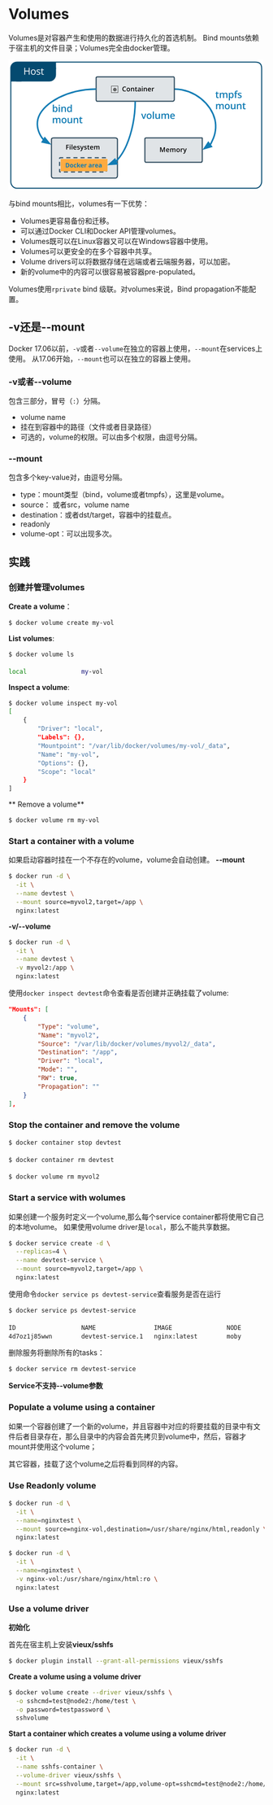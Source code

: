 # Volumes
Volumes是对容器产生和使用的数据进行持久化的首选机制。
Bind mounts依赖于宿主机的文件目录；Volumes完全由docker管理。

![](pics/tom-volume.png)

与bind mounts相比，volumes有一下优势：
* Volumes更容易备份和迁移。
* 可以通过Docker CLI和Docker API管理volumes。
* Volumes既可以在Linux容器又可以在Windows容器中使用。
* Volumes可以更安全的在多个容器中共享。
* Volume drivers可以将数据存储在远端或者云端服务器，可以加密。
* 新的volume中的内容可以很容易被容器pre-populated。

Volumes使用`rprivate` bind 级联。对volumes来说，Bind propagation不能配置。

## -v还是--mount
Docker 17.06以前，`-v`或者`--volume`在独立的容器上使用，`--mount`在services上使用。
从17.06开始，`--mount`也可以在独立的容器上使用。

### -v或者--volume
包含三部分，冒号（`:`）分隔。
* volume name
* 挂在到容器中的路径（文件或者目录路径）
* 可选的，volume的权限。可以由多个权限，由逗号分隔。

### --mount
包含多个key-value对，由逗号分隔。
* type：mount类型（bind，volume或者tmpfs），这里是volume。
* source： 或者src，volume name
* destination：或者dst/target，容器中的挂载点。
* readonly
* volume-opt：可以出现多次。

## 实践
### 创建并管理volumes

**Create a volume**：
```sh
$ docker volume create my-vol
```

**List volumes**:
```sh
$ docker volume ls

local               my-vol
```

**Inspect a volume**:
```sh
$ docker volume inspect my-vol
[
    {
        "Driver": "local",
        "Labels": {},
        "Mountpoint": "/var/lib/docker/volumes/my-vol/_data",
        "Name": "my-vol",
        "Options": {},
        "Scope": "local"
    }
]
```

** Remove a volume**
```sh
$ docker volume rm my-vol
```

### Start a container with a volume
如果启动容器时挂在一个不存在的volume，volume会自动创建。
**--mount**
```sh
$ docker run -d \
  -it \
  --name devtest \
  --mount source=myvol2,target=/app \
  nginx:latest
```

**-v/--volume**
```sh
$ docker run -d \
  -it \
  --name devtest \
  -v myvol2:/app \
  nginx:latest
```

使用`docker inspect devtest`命令查看是否创建并正确挂载了volume:
```json
"Mounts": [
    {
        "Type": "volume",
        "Name": "myvol2",
        "Source": "/var/lib/docker/volumes/myvol2/_data",
        "Destination": "/app",
        "Driver": "local",
        "Mode": "",
        "RW": true,
        "Propagation": ""
    }
],
```

### Stop the container and remove the volume
```sh
$ docker container stop devtest

$ docker container rm devtest

$ docker volume rm myvol2
```

### Start a service with wolumes
如果创建一个服务时定义一个volume,那么每个service container都将使用它自己的本地volume。
如果使用volume driver是`local`，那么不能共享数据。
```sh
$ docker service create -d \
  --replicas=4 \
  --name devtest-service \
  --mount source=myvol2,target=/app \
  nginx:latest
```

使用命令`docker service ps devtest-service`查看服务是否在运行
```sh
$ docker service ps devtest-service

ID                  NAME                IMAGE               NODE                DESIRED STATE       CURRENT STATE            ERROR               PORTS
4d7oz1j85wwn        devtest-service.1   nginx:latest        moby                Running             Running 14 seconds ago   
```
删除服务将删除所有的tasks：

```sh
$ docker service rm devtest-service
```

**Service不支持--volume参数**

### Populate a volume using a container
如果一个容器创建了一个新的volume，并且容器中对应的将要挂载的目录中有文件后者目录存在，那么目录中的内容会首先拷贝到volume中，然后，容器才mount并使用这个volume；

其它容器，挂载了这个volume之后将看到同样的内容。

### Use Readonly volume
```sh
$ docker run -d \
  -it \
  --name=nginxtest \
  --mount source=nginx-vol,destination=/usr/share/nginx/html,readonly \
  nginx:latest
```

```sh
$ docker run -d \
  -it \
  --name=nginxtest \
  -v nginx-vol:/usr/share/nginx/html:ro \
  nginx:latest
```

### Use a volume driver

**初始化**

首先在宿主机上安装**vieux/sshfs**
```sh
$ docker plugin install --grant-all-permissions vieux/sshfs
```
**Create a volume using a volume driver**
```sh
$ docker volume create --driver vieux/sshfs \
  -o sshcmd=test@node2:/home/test \
  -o password=testpassword \
  sshvolume
```
**Start a container which creates a volume using a volume driver**
```sh
$ docker run -d \
  -it \
  --name sshfs-container \
  --volume-driver vieux/sshfs \
  --mount src=sshvolume,target=/app,volume-opt=sshcmd=test@node2:/home/test,volume-opt=password=testpassword \
  nginx:latest
```





